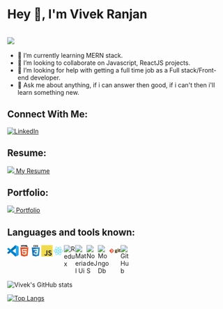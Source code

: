 <h1> Hey 👋, I'm Vivek Ranjan</h1>
<br/>

<img height="200" src="https://media1.giphy.com/media/USV0ym3bVWQJJmNu3N/giphy.gif?cid=ecf05e470j1825z48ffrfirvxsufee20w10kljgva048255q&rid=giphy.gif&ct=g">

- 🌱 I’m currently learning  MERN stack.
- 👯 I’m looking to collaborate on Javascript, ReactJS projects.
- 🤔 I’m looking for help with getting a full time job as a Full stack/Front-end developer.
- 💬 Ask me about anything, if i can answer then good, if i can't then i'll learn something new.

## Connect With Me:
<a href="https://www.linkedin.com/in/vivek0003/" > 
<img src="https://img.icons8.com/fluent/48/000000/linkedin.png" alt="LinkedIn"
	title="LinkedIn logo" width="48" height="48"  />
</a>

## Resume:
<a href="https://drive.google.com/drive/folders/1SyOOInm9hgUwegKs0irXPk8NEHRoSj7X?usp=sharing">
<img src="https://img.icons8.com/fluency/55/000000/resume.png"/>
	My Resume
</a>

## Portfolio:
<a href="https://vivekranjan-portfolio.netlify.app/">
<img src="https://img.icons8.com/fluent/48/000000/portfolio.png"/>	
	Portfolio
</a>

## Languages and tools known:
<img align="left" alt="Visual Studio Code" width="26px" src="https://raw.githubusercontent.com/github/explore/80688e429a7d4ef2fca1e82350fe8e3517d3494d/topics/visual-studio-code/visual-studio-code.png" />
<img align="left" alt="HTML5" width="26px" src="https://raw.githubusercontent.com/github/explore/80688e429a7d4ef2fca1e82350fe8e3517d3494d/topics/html/html.png" />
<img align="left" alt="CSS3" width="26px" src="https://raw.githubusercontent.com/github/explore/80688e429a7d4ef2fca1e82350fe8e3517d3494d/topics/css/css.png" />
<img align="left" alt="JavaScript" width="26px" src="https://raw.githubusercontent.com/github/explore/80688e429a7d4ef2fca1e82350fe8e3517d3494d/topics/javascript/javascript.png" />
<img align="left" alt="React" width="26px" src="https://raw.githubusercontent.com/github/explore/80688e429a7d4ef2fca1e82350fe8e3517d3494d/topics/react/react.png" />
<img align="left" alt="Redux" width="26px" src="https://raw.githubusercontent.com/reduxjs/redux/master/logo/logo.png" />
<img align="left" alt="Material Ui" width="26px" src="https://material-ui.com/static/logo_raw.svg" />
<img align="left" alt="NodeJS" width="26px" src="https://nodejs.org/static/images/logo.svg" />
<img align="left" alt="MongoDb" width="26px" src="https://images.cms.fivetran.com/mgtdf72hs0mx/6EqChQTpjHA93FltCUKXwf/066e4052c668145acb311e8d12508c3c/MongoDB.svg?fm=jpg&w=1200&q=80&fit=fill" />
<img align="left" alt="Git" width="26px" src="https://raw.githubusercontent.com/github/explore/80688e429a7d4ef2fca1e82350fe8e3517d3494d/topics/git/git.png" />
<img align="left" alt="GitHub" width="26px" src="https://github.githubassets.com/images/modules/logos_page/GitHub-Mark.png" />

<br/>
<br/>
<br/>
<br/>

![Vivek's GitHub stats](https://github-readme-stats.vercel.app/api?username=info-vivekranjan&count_private=true&show_icons=true&theme=radical)


[![Top Langs](https://github-readme-stats.vercel.app/api/top-langs/?username=info-vivekranjan&langs_count=8)](https://github.com/info-vivekranjan/github-readme-stats)



